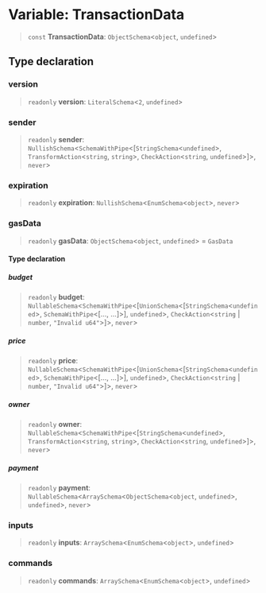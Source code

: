 # Variable: TransactionData

> `const` **TransactionData**: `ObjectSchema`\<`object`, `undefined`\>

## Type declaration

### version

> `readonly` **version**: `LiteralSchema`\<`2`, `undefined`\>

### sender

> `readonly` **sender**: `NullishSchema`\<`SchemaWithPipe`\<[`StringSchema`\<`undefined`\>, `TransformAction`\<`string`, `string`\>, `CheckAction`\<`string`, `undefined`\>]\>, `never`\>

### expiration

> `readonly` **expiration**: `NullishSchema`\<`EnumSchema`\<`object`\>, `never`\>

### gasData

> `readonly` **gasData**: `ObjectSchema`\<`object`, `undefined`\> = `GasData`

#### Type declaration

##### budget

> `readonly` **budget**: `NullableSchema`\<`SchemaWithPipe`\<[`UnionSchema`\<[`StringSchema`\<`undefined`\>, `SchemaWithPipe`\<[..., ...]\>], `undefined`\>, `CheckAction`\<`string` \| `number`, `"Invalid u64"`\>]\>, `never`\>

##### price

> `readonly` **price**: `NullableSchema`\<`SchemaWithPipe`\<[`UnionSchema`\<[`StringSchema`\<`undefined`\>, `SchemaWithPipe`\<[..., ...]\>], `undefined`\>, `CheckAction`\<`string` \| `number`, `"Invalid u64"`\>]\>, `never`\>

##### owner

> `readonly` **owner**: `NullableSchema`\<`SchemaWithPipe`\<[`StringSchema`\<`undefined`\>, `TransformAction`\<`string`, `string`\>, `CheckAction`\<`string`, `undefined`\>]\>, `never`\>

##### payment

> `readonly` **payment**: `NullableSchema`\<`ArraySchema`\<`ObjectSchema`\<`object`, `undefined`\>, `undefined`\>, `never`\>

### inputs

> `readonly` **inputs**: `ArraySchema`\<`EnumSchema`\<`object`\>, `undefined`\>

### commands

> `readonly` **commands**: `ArraySchema`\<`EnumSchema`\<`object`\>, `undefined`\>
